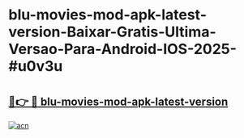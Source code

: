 # blu-movies-mod-apk-latest-version-Baixar-Gratis-Ultima-Versao-Para-Android-IOS-2025-#u0v3u

# <h2><a href="https://ainizakaria.my?title=blu-movies-mod-apk-latest-version&ref=22M">🔗👉 🔴 blu-movies-mod-apk-latest-version</a></h2>

[![acn](https://github.com/user-attachments/assets/0f9c940e-d8b0-45ae-aac7-cd30a18b3e1c)](https://ainizakaria.my?title=blu-movies-mod-apk-latest-version&ref=22M)


